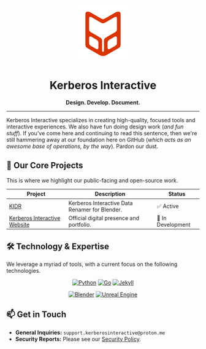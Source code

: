 <div align="center">
  <img src="KI_Logo_496px.png" alt="Kerberos Interactive Logo" width="150"/>
  <h1>Kerberos Interactive</h1>
  <p><b>Design. Develop. Document.</b></p>
</div>

---

Kerberos Interactive specializes in creating high-quality, focused tools and interactive experiences. We also have fun doing design work (*and fun stuff*). If you've come here and continuing to read this sentence, then we're still hammering away at our foundation here on GitHub (*which acts as an awesome base of operations, by the way*). Pardon our dust.

## 🔭 Our Core Projects

This is where we highlight our public-facing and open-source work.

| Project                                    | Description                                        | Status      |
| ------------------------------------------ | -------------------------------------------------- | ----------- |
| [KIDR](https://github.com/KerberosInteractive/KIDR)      | Kerberos Interactive Data Renamer for Blender.  | ✅ Active   |
| [Kerberos Interactive Website](https://kerberosinteractive.github.io/)| Official digital presence and portfolio.       | 🚧 In Development |

[link-to-addon]: https://github.com/Kerberos-Interactive/your-product-repo-name
[link-to-web]: https://github.com/Kerberos-Interactive/KI-Website

## 🛠️ Technology & Expertise

We leverage a myriad of tools, with a current focus on the following technologies.

<p align="center">
  <a href="https://www.python.org" target="_blank" rel="noreferrer"><img src="https://img.shields.io/badge/-3776AB?logo=python&style=for-the-badge&logoSize=auto&logoColor=FFF" alt="Python"/></a>
  <a href="https://go.dev" target="_blank" rel="noreferrer"><img src="https://img.shields.io/badge/-00ADD8?logo=go&style=for-the-badge&logoSize=auto&logoColor=FFF" alt="Go"/></a>
  <a href="https://jekyllrb.com" target="_blank" rel="noreferrer"><img src="https://img.shields.io/badge/-CC0000?logo=jekyll&style=for-the-badge&logoSize=auto&logoColor=FFF" alt="Jekyll"/></a>
</p>

<p align="center">
  <a href="https://www.blender.org" target="_blank" rel="noreferrer"><img src="https://img.shields.io/badge/-F5792A?logo=blender&style=for-the-badge&logoSize=auto&logoColor=FFF" alt="Blender"/></a>
  <a href="https://www.unrealengine.com" target="_blank" rel="noreferrer"><img src="https://img.shields.io/badge/-0E1128?logo=unrealengine&style=for-the-badge&logoSize=auto&logoColor=FFF" alt="Unreal Engine"/></a>
</p>

## 📫 Get in Touch

* **General Inquiries:** `support.kerberosinteractive@proton.me`
* **Security Reports:** Please see our [Security Policy](../SECURITY.md).

